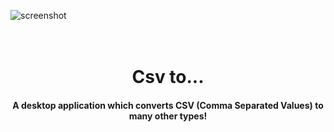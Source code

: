 
![screenshot](https://github.com/MrT-Stephens/Csv-to-Application/blob/master/Images/CSV_to_Logo.png)
<h1 align="center">
  <br>
  Csv to...
  <br>
</h1>

<h4 align="center">A desktop application which converts CSV (Comma Separated Values) to many other types!</h4>

